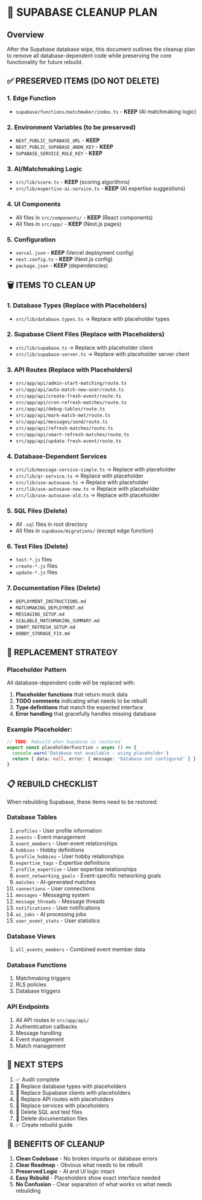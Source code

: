 # 🧹 SUPABASE CLEANUP PLAN

## Overview
After the Supabase database wipe, this document outlines the cleanup plan to remove all database-dependent code while preserving the core functionality for future rebuild.

## ✅ PRESERVED ITEMS (DO NOT DELETE)

### 1. Edge Function
- `supabase/functions/matchmaker/index.ts` - **KEEP** (AI matchmaking logic)

### 2. Environment Variables (to be preserved)
- `NEXT_PUBLIC_SUPABASE_URL` - **KEEP**
- `NEXT_PUBLIC_SUPABASE_ANON_KEY` - **KEEP** 
- `SUPABASE_SERVICE_ROLE_KEY` - **KEEP**

### 3. AI/Matchmaking Logic
- `src/lib/score.ts` - **KEEP** (scoring algorithms)
- `src/lib/expertise-ai-service.ts` - **KEEP** (AI expertise suggestions)

### 4. UI Components
- All files in `src/components/` - **KEEP** (React components)
- All files in `src/app/` - **KEEP** (Next.js pages)

### 5. Configuration
- `vercel.json` - **KEEP** (Vercel deployment config)
- `next.config.ts` - **KEEP** (Next.js config)
- `package.json` - **KEEP** (dependencies)

## 🗑️ ITEMS TO CLEAN UP

### 1. Database Types (Replace with Placeholders)
- `src/lib/database.types.ts` → Replace with placeholder types

### 2. Supabase Client Files (Replace with Placeholders)
- `src/lib/supabase.ts` → Replace with placeholder client
- `src/lib/supabase-server.ts` → Replace with placeholder server client

### 3. API Routes (Replace with Placeholders)
- `src/app/api/admin-start-matching/route.ts`
- `src/app/api/auto-match-new-user/route.ts`
- `src/app/api/create-fresh-event/route.ts`
- `src/app/api/cron-refresh-matches/route.ts`
- `src/app/api/debug-tables/route.ts`
- `src/app/api/mark-match-met/route.ts`
- `src/app/api/messages/send/route.ts`
- `src/app/api/refresh-matches/route.ts`
- `src/app/api/smart-refresh-matches/route.ts`
- `src/app/api/update-fresh-event/route.ts`

### 4. Database-Dependent Services
- `src/lib/message-service-simple.ts` → Replace with placeholder
- `src/lib/qr-service.ts` → Replace with placeholder
- `src/lib/use-autosave.ts` → Replace with placeholder
- `src/lib/use-autosave-new.ts` → Replace with placeholder
- `src/lib/use-autosave-old.ts` → Replace with placeholder

### 5. SQL Files (Delete)
- All `.sql` files in root directory
- All files in `supabase/migrations/` (except edge function)

### 6. Test Files (Delete)
- `test-*.js` files
- `create-*.js` files
- `update-*.js` files

### 7. Documentation Files (Delete)
- `DEPLOYMENT_INSTRUCTIONS.md`
- `MATCHMAKING_DEPLOYMENT.md`
- `MESSAGING_SETUP.md`
- `SCALABLE_MATCHMAKING_SUMMARY.md`
- `SMART_REFRESH_SETUP.md`
- `HOBBY_STORAGE_FIX.md`

## 🔄 REPLACEMENT STRATEGY

### Placeholder Pattern
All database-dependent code will be replaced with:
1. **Placeholder functions** that return mock data
2. **TODO comments** indicating what needs to be rebuilt
3. **Type definitions** that match the expected interface
4. **Error handling** that gracefully handles missing database

### Example Placeholder:
```typescript
// TODO: Rebuild when Supabase is restored
export const placeholderFunction = async () => {
  console.warn('Database not available - using placeholder')
  return { data: null, error: { message: 'Database not configured' } }
}
```

## 📋 REBUILD CHECKLIST

When rebuilding Supabase, these items need to be restored:

### Database Tables
1. `profiles` - User profile information
2. `events` - Event management
3. `event_members` - User-event relationships
4. `hobbies` - Hobby definitions
5. `profile_hobbies` - User hobby relationships
6. `expertise_tags` - Expertise definitions
7. `profile_expertise` - User expertise relationships
8. `event_networking_goals` - Event-specific networking goals
9. `matches` - AI-generated matches
10. `connections` - User connections
11. `messages` - Messaging system
12. `message_threads` - Message threads
13. `notifications` - User notifications
14. `ai_jobs` - AI processing jobs
15. `user_event_stats` - User statistics

### Database Views
1. `all_events_members` - Combined event member data

### Database Functions
1. Matchmaking triggers
2. RLS policies
3. Database triggers

### API Endpoints
1. All API routes in `src/app/api/`
2. Authentication callbacks
3. Message handling
4. Event management
5. Match management

## 🎯 NEXT STEPS

1. ✅ Audit complete
2. 🔄 Replace database types with placeholders
3. 🔄 Replace Supabase clients with placeholders
4. 🔄 Replace API routes with placeholders
5. 🔄 Replace services with placeholders
6. 🔄 Delete SQL and test files
7. 🔄 Delete documentation files
8. ✅ Create rebuild guide

## 🚀 BENEFITS OF CLEANUP

1. **Clean Codebase** - No broken imports or database errors
2. **Clear Roadmap** - Obvious what needs to be rebuilt
3. **Preserved Logic** - AI and UI logic intact
4. **Easy Rebuild** - Placeholders show exact interface needed
5. **No Confusion** - Clear separation of what works vs what needs rebuilding

